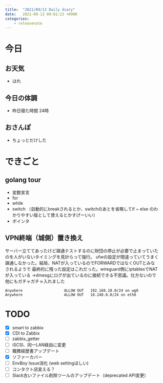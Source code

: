 ```yaml
---
title:  "2021/09/13 Daily diary"
date:   2021-09-13 09:01:23 +0900
categories:
	- releasenote
---
```

# 今日

## お天気

* はれ

## 今日の体調

* 昨日寝た時間 24時

## おさんぽ

* ちょっとだけした

# できごと

## golang tour

* 変数宣言
* for
* while
* switch （自動的にbreakされるとか、switchのあとを省略してif ~ else のわかりやすい版として使えるとかすげーいい）
* ポインタ

## VPN終端（城側）置き換え

サーバー立ててあったけど疎通テストするのに財団の停止が必要で止まっていたのを人がいないタイミングを見計らって強行。
ufwの設定が間違っていてうまく疎通しなかった。結局、NATが入っているのでFORWARDではなくOUTとみなされるようで
最終的に残った設定はこれだった。wireguard側にiptablesでNATが入っている
→dmesgにログが出ているのに接続できる不思議。仕方ないので他にもガチャガチャ入れました


```
Anywhere                   ALLOW OUT   192.168.10.0/24 on wg0    
Anywhere                   ALLOW OUT   10.240.0.0/24 on eth0
```

# TODO 

- [x] smart to zabbix
- [x] CDI to Zabbix
- [ ] zabbix_getter
- [ ] iSCSI、同一LAN経由に変更
- [ ] 職務経歴書アップデート
- [x] ソファーカバー
- [ ] EnvBoy Issue消化 (web settingほしい)
- [ ] コンタクト店変える？
- [ ] Slack古いファイル削除ツールのアップデート（deprecated API変更）
